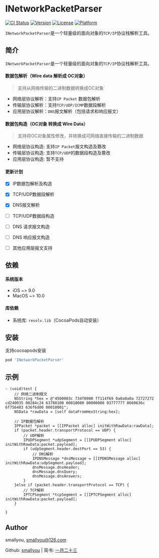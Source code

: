 # INetworkPacketParser

[![CI Status](https://img.shields.io/travis/smallyou/INetworkPacketParser.svg?style=flat)](https://travis-ci.org/smallyou/INetworkPacketParser)
[![Version](https://img.shields.io/cocoapods/v/INetworkPacketParser.svg?style=flat)](https://cocoapods.org/pods/INetworkPacketParser)
[![License](https://img.shields.io/cocoapods/l/INetworkPacketParser.svg?style=flat)](https://cocoapods.org/pods/INetworkPacketParser)
[![Platform](https://img.shields.io/cocoapods/p/INetworkPacketParser.svg?style=flat)](https://cocoapods.org/pods/INetworkPacketParser)

`INetworkPacketParser`是一个轻量级的面向对象的`TCP/IP`协议栈解析工具。

## 简介

`INetworkPacketParser`是一个轻量级的面向对象的`TCP/IP`协议栈解析工具。


#### 数据包解析（Wire data 解析成 OC对象）

> 支持从网络传输的二进制数据转换成OC对象`

* 网络层协议解析：支持`IP Packet` 数据包解析
* 传输层协议解析：支持`TCP/UDP/ICMP`数据段解析
* 应用层协议解析：`DNS`报文解析（包括请求和响应报文）

#### 数据包构造（OC对象 转换成 Wire Data）

> 支持将OC对象属性修改，并转换成可网络直接传输的二进制数据

* 网络层协议构造: 支持`IP Packet`报文构造及篡改
* 传输层协议构造: 支持`TCP/UDP`的数据段构造及篡改
* 应用层协议构造: 暂不支持

#### 更新计划
- [x] IP数据包解析及构造
- [x] TCP/UDP数据段解析
- [x] DNS报文解析
- [ ] TCP/UDP数据段构造
- [ ] DNS 请求报文构造
- [ ] DNS 响应报文构造
- [ ] 其他应用层报文支持


## 依赖

#### 系统版本

* iOS ~> 9.0
* MacOS ~> 10.0

#### 库依赖

* 系统库: `resolv.lib`（CocoaPods自动安装）

## 安装

支持cocoapods安装

```ruby
pod 'INetworkPacketParser'
```

## 示例

```
- (void)test {
	// 网络二进制报文
	NSString *hex = @"4500003c 734f0000 ff114f69 0a0a0a0a 72727272 cd240035 00284c24 63780100 00010000 00000000 03777777 0669636c 6f756403 636f6d00 00010001";
	NSData *rawData = [self dataFromHexString:hex];
	
	// IP数据包解析
	IPPacket *packet = [[IPPacket alloc] initWithRawData:rawData];
	if (packet.header.transportProtocol == UDP) {
        // UDP解析
        IPUDPSegment *udpSegment = [[IPUDPSegment alloc] initWithRawData:packet.payload];
        if (udpSegment.header.destPort == 53) {
            // DNS解析
            IPDNSMessage *dnsMessage = [[IPDNSMessage alloc] initWithRawData:udpSegment.payload];
            dnsMessage.dnsHeader;
            dnsMessage.dnsQuery;
            dnsMessage.dnsAnswers;
        }
    }else if (packet.header.transportProtocol == TCP) {
        // TCP解析
        IPTCPSegment *tcpSegment = [[IPTCPSegment alloc] initWithRawData:packet.payload];
    }
	
}
```
## Author

smallyou, smallyou@126.com

Github: <a href="https://github.com/smallyou/SBWatcher">smallyou</a>  |  简书: <a href="http://www.jianshu.com/u/ebb60643b57c">一月二十三</a>
